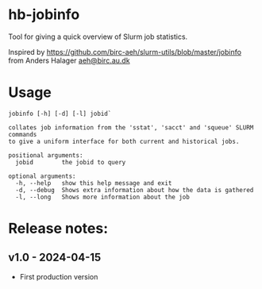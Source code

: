 # hb-jobinfo
Tool for giving a quick overview of Slurm job statistics.

Inspired by https://github.com/birc-aeh/slurm-utils/blob/master/jobinfo
from Anders Halager  <aeh@birc.au.dk>

# Usage

```
jobinfo [-h] [-d] [-l] jobid`

collates job information from the 'sstat', 'sacct' and 'squeue' SLURM commands
to give a uniform interface for both current and historical jobs.

positional arguments:
  jobid        the jobid to query

optional arguments:
  -h, --help   show this help message and exit
  -d, --debug  Shows extra information about how the data is gathered
  -l, --long   Shows more information about the job
```

# Release notes:

## v1.0 - 2024-04-15

* First production version
